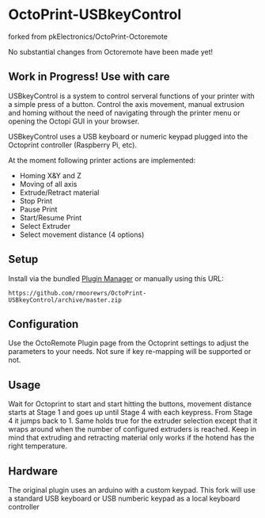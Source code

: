 # OctoPrint-USBkeyControl
forked from pkElectronics/OctoPrint-Octoremote

No substantial changes from Octoremote have been made yet!

## Work in Progress! Use with care ##

USBkeyControl is a system to control serveral functions of your printer with a simple press of a button. Control the axis movement, manual extrusion and homing without the need of navigating through the printer menu or opening the Octopi GUI in your browser. 

USBkeyControl uses a USB keyboard or numeric keypad plugged into the Octoprint controller (Raspberry Pi, etc).

At the moment following printer actions are implemented:

* Homing X&Y and Z
* Moving of all axis
* Extrude/Retract material
* Stop Print
* Pause Print
* Start/Resume Print
* Select Extruder
* Select movement distance (4 options)

## Setup

Install via the bundled [Plugin Manager](https://github.com/foosel/OctoPrint/wiki/Plugin:-Plugin-Manager)
or manually using this URL:

    https://github.com/rmoorewrs/OctoPrint-USBkeyControl/archive/master.zip

## Configuration

Use the OctoRemote Plugin page from the Octoprint settings to adjust the parameters to your needs. Not sure if key re-mapping will be supported or not.


## Usage

Wait for Octoprint to start and start hitting the buttons, movement distance starts at Stage 1 and goes up until Stage 4 with each keypress. From Stage 4 it jumps back to 1. Same holds true for the extruder selection except that it wraps around when the number of configured extruders is reached. Keep in mind that extruding and retracting material only works if the hotend has the right temperature.

## Hardware

The original plugin uses an arduino with a custom keypad. This fork will use a standard USB keyboard or USB numberic keypad as a local keyboard controller

